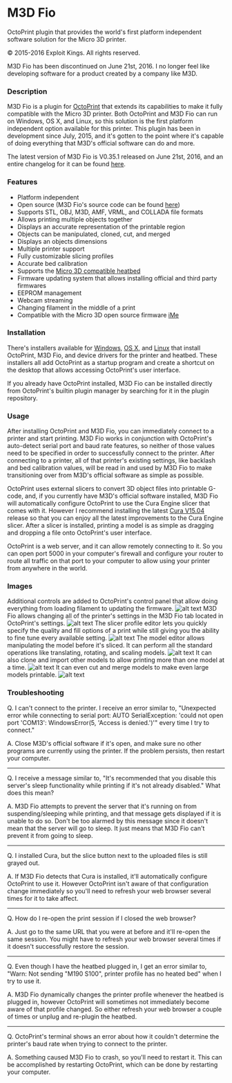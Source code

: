 # M3D Fio
OctoPrint plugin that provides the world's first platform independent software solution for the Micro 3D printer.

© 2015-2016 Exploit Kings. All rights reserved.

M3D Fio has been discontinued on June 21st, 2016. I no longer feel like developing software for a product created by a company like M3D.

### Description
M3D Fio is a plugin for [OctoPrint](http://octoprint.org/) that extends its capabilities to make it fully compatible with the Micro 3D printer. Both OctoPrint and M3D Fio can run on Windows, OS X, and Linux, so this solution is the first platform independent option available for this printer. This plugin has been in development since July, 2015, and it's gotten to the point where it's capable of doing everything that M3D's official software can do and more.

The latest version of M3D Fio is V0.35.1 released on June 21st, 2016, and an entire changelog for it can be found [here](https://raw.githubusercontent.com/donovan6000/M3D-Fio/master/Changelog).

### Features
* Platform independent
* Open source (M3D Fio's source code can be found [here](https://github.com/donovan6000/M3D-Fio))
* Supports STL, OBJ, M3D, AMF, VRML, and COLLADA file formats
* Allows printing multiple objects together
* Displays an accurate representation of the printable region
* Objects can be manipulated, cloned, cut, and merged
* Displays an objects dimensions
* Multiple printer support
* Fully customizable slicing profiles
* Accurate bed calibration
* Supports the [Micro 3D compatible heatbed](https://www.kickstarter.com/projects/1668748285/the-micro-m3d-compatible-heated-print-bed)
* Firmware updating system that allows installing official and third party firmwares
* EEPROM management
* Webcam streaming
* Changing filament in the middle of a print
* Compatible with the Micro 3D open source firmware [iMe](https://github.com/donovan6000/iMe)

### Installation
There's installers available for [Windows](https://raw.githubusercontent.com/donovan6000/M3D-Fio/master/installers/Windows/install.zip), [OS X](https://raw.githubusercontent.com/donovan6000/M3D-Fio/master/installers/OS%20X/install.zip), and [Linux](https://raw.githubusercontent.com/donovan6000/M3D-Fio/master/installers/Linux/install.zip) that install OctoPrint, M3D Fio, and device drivers for the printer and heatbed. These installers all add OctoPrint as a startup program and create a shortcut on the desktop that allows accessing OctoPrint's user interface.

If you already have OctoPrint installed, M3D Fio can be installed directly from OctoPrint's builtin plugin manager by searching for it in the plugin repository.

### Usage
After installing OctoPrint and M3D Fio, you can immediately connect to a printer and start printing. M3D Fio works in conjunction with OctoPrint's auto-detect serial port and baud rate features, so neither of those values need to be specified in order to successfully connect to the printer. After connecting to a printer, all of that printer's existing settings, like backlash and bed calibration values, will be read in and used by M3D Fio to make transitioning over from M3D's official software as simple as possible.

OctoPrint uses external slicers to convert 3D object files into printable G-code, and, if you currently have M3D's official software installed, M3D Fio will automatically configure OctoPrint to use the Cura Engine slicer that comes with it. However I recommend installing the latest [Cura V15.04](https://ultimaker.com/en/products/cura-software/list) release so that you can enjoy all the latest improvements to the Cura Engine slicer. After a slicer is installed, printing a model is as simple as dragging and dropping a file onto OctoPrint's user interface.

OctoPrint is a web server, and it can allow remotely connecting to it. So you can open port 5000 in your computer's firewall and configure your router to route all traffic on that port to your computer to allow using your printer from anywhere in the world.

### Images
Additional controls are added to OctoPrint's control panel that allow doing everything from loading filament to updating the firmware.
![alt text](https://raw.githubusercontent.com/donovan6000/M3D-Fio/master/images/controls.png "Controls")
M3D Fio allows changing all of the printer's settings in the M3D Fio tab located in OctoPrint's settings.
![alt text](https://raw.githubusercontent.com/donovan6000/M3D-Fio/master/images/settings.png "Settings")
The slicer profile editor lets you quickly specify the quality and fill options of a print while still giving you the ability to fine tune every available setting.
![alt text](https://raw.githubusercontent.com/donovan6000/M3D-Fio/master/images/profile%20editor.png "Profile Editor")
The model editor allows manipulating the model before it's sliced. It can perform all the standard operations like translating, rotating, and scaling models.
![alt text](https://raw.githubusercontent.com/donovan6000/M3D-Fio/master/images/model%20editor.png "Model Editor")
It can also clone and import other models to allow printing more than one model at a time.
![alt text](https://raw.githubusercontent.com/donovan6000/M3D-Fio/master/images/clone.png "Clone And Import Models")
It can even cut and merge models to make even large models printable.
![alt text](https://raw.githubusercontent.com/donovan6000/M3D-Fio/master/images/cut.png "Cut And Merge Models")
### Troubleshooting
Q. I can't connect to the printer. I receive an error similar to, "Unexpected error while connecting to serial port: AUTO SerialException: 'could not open port 'COM13': WindowsError(5, 'Access is denied.')'" every time I try to connect."

A. Close M3D's official software if it's open, and make sure no other programs are currently using the printer. If the problem persists, then restart your computer.
___
Q. I receive a message similar to, "It's recommended that you disable this server's sleep functionality while printing if it's not already disabled." What does this mean?

A. M3D Fio attempts to prevent the server that it's running on from suspending/sleeping while printing, and that message gets displayed if it is unable to do so. Don't be too alarmed by this message since it doesn't mean that the server will go to sleep. It just means that M3D Fio can't prevent it from going to sleep.
___
Q. I installed Cura, but the slice button next to the uploaded files is still grayed out.

A. If M3D Fio detects that Cura is installed, it'll automatically configure OctoPrint to use it. However OctoPrint isn't aware of that configuration change immediately so you'll need to refresh your web browser several times for it to take affect.
___
Q. How do I re-open the print session if I closed the web browser?

A. Just go to the same URL that you were at before and it'll re-open the same session. You might have to refresh your web browser several times if it doesn't successfully restore the session.
___
Q. Even though I have the heatbed plugged in, I get an error similar to, "Warn: Not sending "M190 S100", printer profile has no heated bed" when I try to use it.

A. M3D Fio dynamically changes the printer profile whenever the heatbed is plugged in, however OctoPrint will sometimes not immediately become aware of that profile changed. So either refresh your web browser a couple of times or unplug and re-plugin the heatbed.
___
Q. OctoPrint's terminal shows an error about how it couldn't determine the printer's baud rate when trying to connect to the printer.

A. Something caused M3D Fio to crash, so you'll need to restart it. This can be accomplished by restarting OctoPrint, which can be done by restarting your computer.
